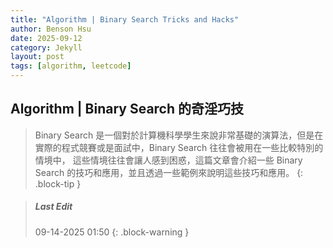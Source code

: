 ```yaml
---
title: "Algorithm | Binary Search Tricks and Hacks"
author: Benson Hsu
date: 2025-09-12
category: Jekyll
layout: post
tags: [algorithm, leetcode]
---
```


## Algorithm | Binary Search 的奇淫巧技

> Binary Search 是一個對於計算機科學學生來說非常基礎的演算法，但是在實際的程式競賽或是面試中，Binary Search 往往會被用在一些比較特別的情境中，
> 這些情境往往會讓人感到困惑，這篇文章會介紹一些 Binary Search 的技巧和應用，並且透過一些範例來說明這些技巧和應用。
{: .block-tip }

> ##### Last Edit
> 09-14-2025 01:50
{: .block-warning }